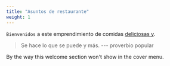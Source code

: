 ```yaml
---
title: "Asuntos de restaurante"
weight: 1
---
```


`Bienvenidos` a este emprendimiento de comidas [deliciosas y](nutritivas).

> Se hace lo que se puede y más. --- proverbio popular

By the way this welcome section won't show in the cover menu.